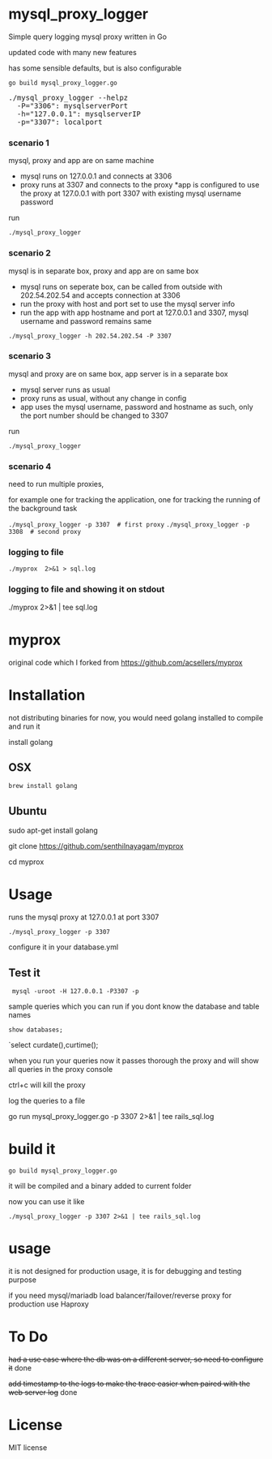 mysql_proxy_logger
===================

Simple query logging mysql proxy written in Go 

updated code with many new features

has some sensible defaults, but is also configurable 

`go build mysql_proxy_logger.go`

<pre>
./mysql_proxy_logger --helpz
  -P="3306": mysqlserverPort
  -h="127.0.0.1": mysqlserverIP
  -p="3307": localport
</pre>

### scenario 1
mysql, proxy and app are on same machine



* mysql runs on 127.0.0.1 and connects at 3306
* proxy runs at 3307 and connects to the proxy
*app is configured to use the proxy at 127.0.0.1 with port 3307 with existing mysql username password


run

`./mysql_proxy_logger`

### scenario 2
mysql is in separate box, proxy and app are on same box

* mysql runs on seperate box, can be called from outside with  202.54.202.54 and accepts connection at 3306
* run the proxy with host and port set to use the mysql server info
* run the app with app hostname and port at 127.0.0.1 and 3307, mysql username and password remains same

`./mysql_proxy_logger -h 202.54.202.54 -P 3307`



### scenario 3

mysql and proxy are on same box, app server is in a separate box

* mysql server runs as usual
* proxy runs as usual, without any change in config
* app uses the mysql username, password and hostname as such, only the port number should be changed to 3307


run

`./mysql_proxy_logger`


### scenario 4

need to run multiple proxies, 

for example one for tracking the application, one for tracking the running of the background task

`./mysql_proxy_logger -p 3307  # first proxy`
`./mysql_proxy_logger -p 3308  # second proxy`



### logging to file

`./myprox  2>&1 > sql.log`



### logging to file and showing it on stdout

./myprox  2>&1 | tee sql.log

myprox
======
original code which I forked from https://github.com/acsellers/myprox




# Installation

not distributing binaries for now, you would need golang installed to compile and run it

install golang

## OSX

`brew install golang`

## Ubuntu

sudo apt-get install golang



git clone https://github.com/senthilnayagam/myprox

cd myprox


# Usage



runs the mysql proxy at 127.0.0.1 at port 3307

`./mysql_proxy_logger -p 3307`

 configure it in your database.yml

## Test it

` mysql -uroot -H 127.0.0.1 -P3307 -p`

sample queries which you can run if you dont know the database and table names

`show databases;`

`select curdate(),curtime();

when you run your queries now it passes thorough the proxy and will show all queries in the proxy console

 ctrl+c will kill the proxy


log the queries to a file

go run mysql_proxy_logger.go -p 3307 2>&1 | tee rails_sql.log


# build it

`go build mysql_proxy_logger.go`

it will be compiled and a binary added to current folder

now you can use it like

`./mysql_proxy_logger -p 3307 2>&1 | tee rails_sql.log`



# usage

it is not designed for production usage, it is for debugging and testing purpose


if you need mysql/mariadb load balancer/failover/reverse proxy for production use Haproxy




# To Do

~~had a use case where the db was on a different server, so need to configure it~~ done

~~add timestamp to the logs to make the trace easier when paired with the web server log~~ done 


# License

MIT license